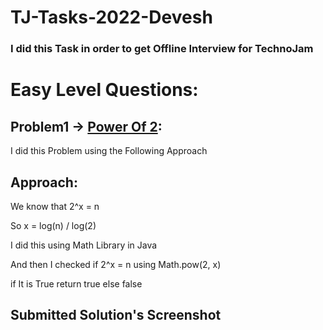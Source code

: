 
# TJ-Tasks-2022-Devesh

### I did this Task in order to get Offline Interview for TechnoJam


# Easy Level Questions:

## Problem1 -> [Power Of 2](https://leetcode.com/problems/power-of-two/description/):

I did this Problem using the Following Approach

## Approach: 
We know that 2^x = n 

So x = log(n) / log(2)

I did this using Math Library in Java

And then I checked if 2^x = n using Math.pow(2, x)

if It is True return true else false

## Submitted Solution's Screenshot
